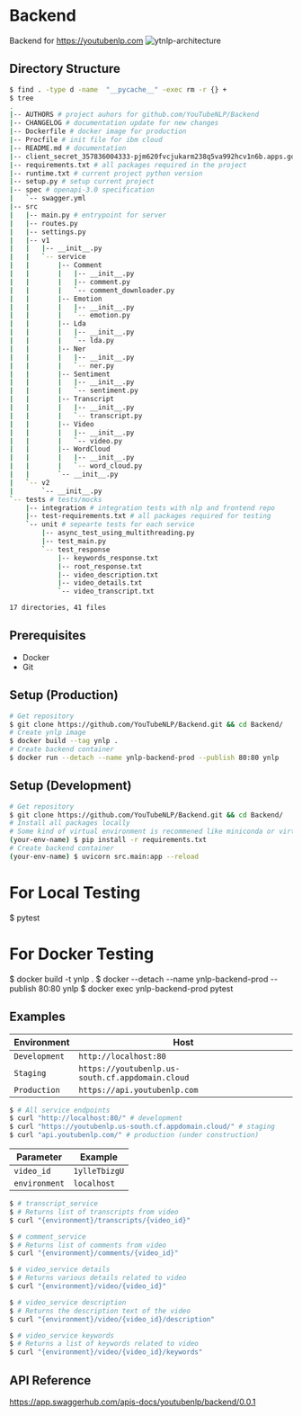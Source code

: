 # Backend
Backend for https://youtubenlp.com
![ytnlp-architecture](https://user-images.githubusercontent.com/31156696/89206709-4aedba00-d5d7-11ea-9b9c-b7ec6ad23a45.png)

## Directory Structure
```bash
$ find . -type d -name  "__pycache__" -exec rm -r {} +
$ tree
.
|-- AUTHORS # project auhors for github.com/YouTubeNLP/Backend
|-- CHANGELOG # documentation update for new changes
|-- Dockerfile # docker image for production
|-- Procfile # init file for ibm cloud
|-- README.md # documentation
|-- client_secret_357836004333-pjm620fvcjukarm238q5va992hcv1n6b.apps.googleusercontent.com.json
|-- requirements.txt # all packages required in the project
|-- runtime.txt # current project python version
|-- setup.py # setup current project
|-- spec # openapi-3.0 specification
|   `-- swagger.yml
|-- src
|   |-- main.py # entrypoint for server
|   |-- routes.py
|   |-- settings.py
|   |-- v1
|   |   |-- __init__.py
|   |   `-- service
|   |       |-- Comment
|   |       |   |-- __init__.py
|   |       |   |-- comment.py
|   |       |   `-- comment_downloader.py
|   |       |-- Emotion
|   |       |   |-- __init__.py
|   |       |   `-- emotion.py
|   |       |-- Lda
|   |       |   |-- __init__.py
|   |       |   `-- lda.py
|   |       |-- Ner
|   |       |   |-- __init__.py
|   |       |   `-- ner.py
|   |       |-- Sentiment
|   |       |   |-- __init__.py
|   |       |   `-- sentiment.py
|   |       |-- Transcript
|   |       |   |-- __init__.py
|   |       |   `-- transcript.py
|   |       |-- Video
|   |       |   |-- __init__.py
|   |       |   `-- video.py
|   |       |-- WordCloud
|   |       |   |-- __init__.py
|   |       |   `-- word_cloud.py
|   |       `-- __init__.py
|   `-- v2
|       `-- __init__.py
`-- tests # tests/mocks
    |-- integration # integration tests with nlp and frontend repo
    |-- test-requirements.txt # all packages required for testing
    `-- unit # sepearte tests for each service
        |-- async_test_using_multithreading.py
        |-- test_main.py
        `-- test_response
            |-- keywords_response.txt
            |-- root_response.txt
            |-- video_description.txt
            |-- video_details.txt
            `-- video_transcript.txt

17 directories, 41 files
```

## Prerequisites
- Docker
- Git

## Setup (Production)
```bash
# Get repository
$ git clone https://github.com/YouTubeNLP/Backend.git && cd Backend/
# Create ynlp image
$ docker build --tag ynlp .
# Create backend container
$ docker run --detach --name ynlp-backend-prod --publish 80:80 ynlp
 ```

## Setup (Development)
```bash
# Get repository
$ git clone https://github.com/YouTubeNLP/Backend.git && cd Backend/
# Install all packages locally
# Some kind of virtual environment is recommened like miniconda or virtualenv
(your-env-name) $ pip install -r requirements.txt
# Create backend container
(your-env-name) $ uvicorn src.main:app --reload
 ```
# For Local Testing
$ pytest 
# For Docker Testing
$ docker build -t ynlp .
$ docker --detach --name ynlp-backend-prod --publish 80:80 ynlp
$ docker exec ynlp-backend-prod pytest


## Examples
| Environment | Host 
| - | - 
| `Development` | `http://localhost:80`
| `Staging` | `https://youtubenlp.us-south.cf.appdomain.cloud`
| `Production` | `https://api.youtubenlp.com`

```bash
$ # All service endpoints
$ curl "http://localhost:80/" # development
$ curl "https://youtubenlp.us-south.cf.appdomain.cloud/" # staging
$ curl "api.youtubenlp.com/" # production (under construction)
```

| Parameter | Example 
| - | - 
| `video_id` | `1ylleTbizgU`
| `environment` | `localhost`

```bash
$ # transcript_service
$ # Returns list of transcripts from video
$ curl "{environment}/transcripts/{video_id}"
```
```bash
$ # comment_service
$ # Returns list of comments from video
$ curl "{environment}/comments/{video_id}"
```
```bash
$ # video_service details
$ # Returns various details related to video
$ curl "{environment}/video/{video_id}"
```
```bash
$ # video_service description
$ # Returns the description text of the video
$ curl "{environment}/video/{video_id}/description"
```
```bash
$ # video_service keywords
$ # Returns a list of keywords related to video
$ curl "{environment}/video/{video_id}/keywords"
```

## API Reference
https://app.swaggerhub.com/apis-docs/youtubenlp/backend/0.0.1
